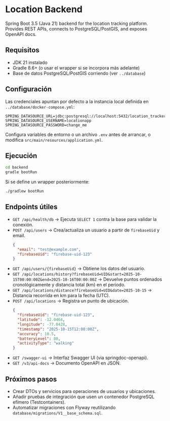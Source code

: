 # Location Backend

Spring Boot 3.5 (Java 21) backend for the location tracking platform. Provides REST APIs, connects to PostgreSQL/PostGIS, and exposes OpenAPI docs.

## Requisitos
- JDK 21 instalado
- Gradle 8.6+ (o usar el wrapper si se incorpora más adelante)
- Base de datos PostgreSQL/PostGIS corriendo (ver `../database`)

## Configuración
Las credenciales apuntan por defecto a la instancia local definida en `../database/docker-compose.yml`:
```
SPRING_DATASOURCE_URL=jdbc:postgresql://localhost:5432/location_tracker
SPRING_DATASOURCE_USERNAME=locationapp
SPRING_DATASOURCE_PASSWORD=change_me
```

Configura variables de entorno o un archivo `.env` antes de arrancar, o modifica `src/main/resources/application.yml`.

## Ejecución
```bash
cd backend
gradle bootRun
```

Si se define un wrapper posteriormente:
```bash
./gradlew bootRun
```

## Endpoints útiles
- `GET /api/health/db` → Ejecuta `SELECT 1` contra la base para validar la conexión.
- `POST /api/users` → Crea/actualiza un usuario a partir de `firebaseUid` y email.
  ```json
  {
    "email": "test@example.com",
    "firebaseUid": "firebase-uid-123"
  }
  ```
- `GET /api/users/{firebaseUid}` → Obtiene los datos del usuario.
- `GET /api/locations/history?firebaseUid=UID&start=2025-10-15T00:00:00Z&end=2025-10-16T00:00:00Z`
  → Devuelve puntos ordenados cronológicamente y distancia total (km) en el periodo.
- `GET /api/locations/distance?firebaseUid=UID&date=2025-10-15`
  → Distancia recorrida en km para la fecha (UTC).
- `POST /api/locations` → Registra un punto de ubicación.
  ```json
  {
    "firebaseUid": "firebase-uid-123",
    "latitude": -12.0464,
    "longitude": -77.0428,
    "timestamp": "2025-10-15T12:00:00Z",
    "accuracy": 10.5,
    "batteryLevel": 80,
    "activityType": "walking"
  }
  ```
- `GET /swagger-ui` → Interfaz Swagger UI (via springdoc-openapi).
- `GET /v3/api-docs` → Documento OpenAPI en JSON.

## Próximos pasos
- Crear DTOs y servicios para operaciones de usuarios y ubicaciones.
- Añadir pruebas de integración que usen un contenedor PostgreSQL efímero (Testcontainers).
- Automatizar migraciones con Flyway reutilizando `database/migrations/V1__base_schema.sql`.
